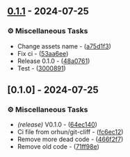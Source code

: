 ## [0.1.1](https://github.com/malezjaa/ike/compare/v0.1.0..0.1.1) - 2024-07-25

### ⚙️ Miscellaneous Tasks

- Change assets name - ([a75d1f3](https://github.com/malezjaa/ike/commit/a75d1f31f667aa6483807cbbb351df690a172149))
- Fix ci - ([53aa6ee](https://github.com/malezjaa/ike/commit/53aa6ee89f9149249e1c5237fdb17c6c7448dd88))
- Release 0.1.0 - ([48a0761](https://github.com/malezjaa/ike/commit/48a0761a28e5b843373a960270d6ce6ae1384534))
- Test - ([3000891](https://github.com/malezjaa/ike/commit/30008919826ec3a898ddc6fcd6b10945d262a0f7))

## [0.1.0] - 2024-07-25

### ⚙️ Miscellaneous Tasks

- *(release)* V0.1.0 - ([64ec140](https://github.com/malezjaa/ike/commit/64ec140cee428b543516669ec34d745aa74e5642))
- Ci file from orhun/git-cliff - ([fc6ec12](https://github.com/malezjaa/ike/commit/fc6ec12b12f4aa9e555e353fc4d2068846d1edf3))
- Remove more dead code - ([466f2f7](https://github.com/malezjaa/ike/commit/466f2f7061b9c340b9f1b4634ad716d443c51c45))
- Remove old code - ([71ff98e](https://github.com/malezjaa/ike/commit/71ff98e4cd2d1acc29b6a226f73cc13ca8bb19a5))

<!-- generated by git-cliff -->
